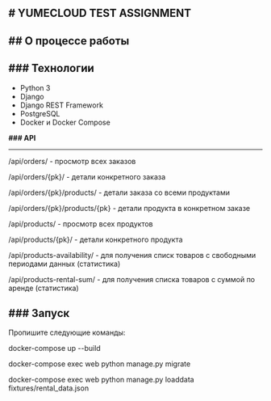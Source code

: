 **# YUMECLOUD TEST ASSIGNMENT**
------------------------

**## О процессе работы**
------------------------



**### Технологии**
------------------
- Python 3
- Django
- Django REST Framework
- PostgreSQL
- Docker и Docker Compose


**### API**

------------------------

/api/orders/ - просмотр всех заказов

/api/orders/{pk}/ - детали конкретного заказа

/api/orders/{pk}/products/ - детали заказа со всеми продуктами

/api/orders/{pk}/products/{pk} - детали продукта в конкретном заказе


/api/products/ - просмотр всех продуктов

/api/products/{pk}/ - детали конкретного продукта

/api/products-availability/ - для получения списк товаров с свободными периодами данных (статистика)

/api/products-rental-sum/ - для получения списка товаров с суммой по аренде (статистика)



**### Запуск**
------------------------
Пропишите следующие команды:

docker-compose up --build

docker-compose exec web python manage.py migrate

docker-compose exec web python manage.py loaddata fixtures/rental_data.json
